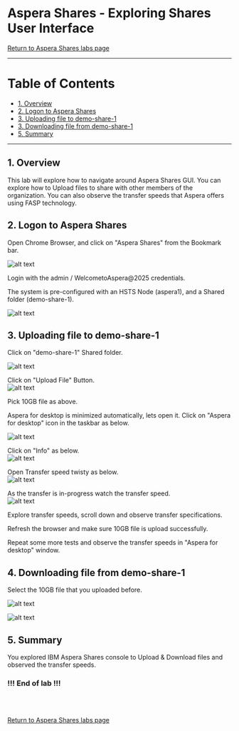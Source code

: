 
# Aspera Shares - Exploring Shares User Interface

[Return to Aspera Shares labs page](../index.md)


---

# Table of Contents 
- [1. Overview](#overview)
- [2. Logon to Aspera Shares ](#login)
- [3. Uploading file to demo-share-1](#upload)
- [3. Downloading file from demo-share-1](#download)
- [5. Summary](#summary)

---

## 1. Overview <a name="overiew"></a>

This lab will explore how to navigate around Aspera Shares GUI. You can explore how to Upload files to share with other members of the organization. You can also observe the transfer speeds that Aspera offers using FASP technology.
<br>


## 2. Logon to Aspera Shares <a name="login"></a>

Open Chrome Browser, and click on "Aspera Shares" from the Bookmark bar.

![alt text](./images/image.png)

Login with the admin / WelcometoAspera@2025 credentials. <br>

The system is pre-configured with an HSTS Node (aspera1), and a Shared folder (demo-share-1). <br>

![alt text](./images/image-1.png)


## 3. Uploading file to demo-share-1 <a name="upload"></a>

Click on "demo-share-1" Shared folder. <br>

![alt text](./images/image-2.png)

Click on "Upload File" Button. <br>
![alt text](./images/image-4.png)

Pick 10GB file as above. <br> 

Aspera for desktop is minimized automatically, lets open it. Click on "Aspera for desktop" icon in the taskbar as below. <br>

![alt text](./images/image-5.png)

Click on "Info" as below. <br>
![alt text](./images/image-6.png)

Open Transfer speed twisty as below. <br>
![alt text](./images/image-7.png)

As the transfer is in-progress watch the transfer speed. <br>
![alt text](./images/image-8.png)

Explore transfer speeds, scroll down and observe transfer specifications. <br>

Refresh the browser and make sure 10GB file is upload successfully. <br>

Repeat some more tests and observe the transfer speeds in "Aspera for desktop" window. <br>




## 4. Downloading file from demo-share-1 <a name="download"></a>

Select the 10GB file that you uploaded before.


![alt text](./images/image-10.png)

![alt text](./images/image-9.png)



## 5. Summary <a name="summary"></a>

You explored IBM Aspera Shares console to Upload & Download files and observed the transfer speeds. <br>


### !!! End of lab !!!

<br>
<br>

[Return to Aspera Shares labs page](../index.md)

